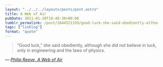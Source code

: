 ```yaml
---
layout: "../../../layouts/posts/post.astro"
title: A Web of Air
pubDate: 2011-01-20T18:48:30+00:00
tumblr_permalink: /post/2844521339/good-luck-she-said-obediently-although-she-did
tags: ["linklog"]
format: "quote"
---
```


> &ldquo;Good luck,&rdquo; she said obediently, although she did not believe in luck, only in engineering and the laws of physics.

— <cite>[Philip Reeve, _A Web of Air_](https://www.goodreads.com/book/show/7312120-a-web-of-air)</cite>
